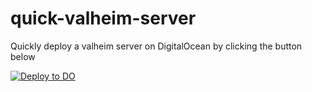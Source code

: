 # quick-valheim-server
Quickly deploy a valheim server on DigitalOcean by clicking the button below

[![Deploy to DO](https://www.deploytodo.com/do-btn-blue.svg)](https://cloud.digitalocean.com/apps/new?repo=https://github.com/z7-team/quick-valheim-server/tree/main&refcode=8a00e9d55888)
